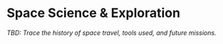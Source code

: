 # Space Science & Exploration

_TBD: Trace the history of space travel, tools used, and future missions._
